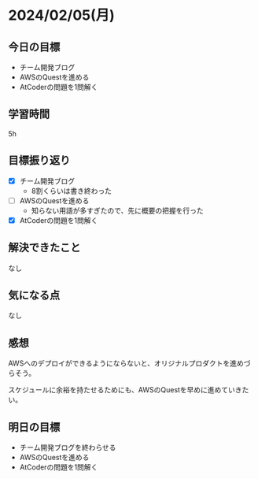 # 2024/02/05(月)

## 今日の目標
* チーム開発ブログ
* AWSのQuestを進める
* AtCoderの問題を1問解く

## 学習時間
5h

## 目標振り返り
* [x] チーム開発ブログ
  * 8割くらいは書き終わった
* [ ] AWSのQuestを進める
  * 知らない用語が多すぎたので、先に概要の把握を行った
* [x] AtCoderの問題を1問解く

## 解決できたこと
なし

## 気になる点
なし

## 感想
AWSへのデプロイができるようにならないと、オリジナルプロダクトを進めづらそう。

スケジュールに余裕を持たせるためにも、AWSのQuestを早めに進めていきたい。

## 明日の目標
* チーム開発ブログを終わらせる
* AWSのQuestを進める
* AtCoderの問題を1問解く